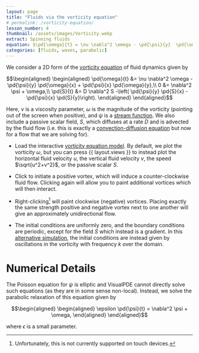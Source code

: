 ```yaml
---
layout: page
title: "Fluids via the vorticity equation"
# permalink: /vorticity-equation/
lesson_number: 4
thumbnail: /assets/images/Vorticity.webp
extract: Spinning fluids
equation: $\pd{\omega}{t} = \nu \nabla^2 \omega - \pd{\psi}{y}  \pd{\omega}{x} +  \pd{\psi}{x}  \pd{\omega}{y}$, $0 = \nabla^2 \psi + \omega$
categories: [fluids, waves, parabolic]
---
```




We consider a 2D form of the [vorticity equation](https://en.wikipedia.org/wiki/Vorticity_equation) of fluid dynamics given by

$$\begin{aligned}
\begin{aligned}
    \pd{\omega}{t} &= \nu \nabla^2 \omega - \pd{\psi}{y}  \pd{\omega}{x} +  \pd{\psi}{x}  \pd{\omega}{y},\\
    0 &= \nabla^2 \psi + \omega,\\
    \pd{S}{t} &= D \nabla^2 S -\left( \pd{\psi}{y}  \pd{S}{x} -  \pd{\psi}{x}  \pd{S}{y}\right).
    \end{aligned}
    \end{aligned}$$
    
Here, $\nu$ is a viscosity parameter, $\omega$ is the magnitude of the vorticity (pointing out of the screen when positive), and $\psi$ is a [stream function](https://en.wikipedia.org/wiki/Stream_function). We also include a passive scalar field, $S$, which diffuses at a rate $D$ and is advected by the fluid flow (i.e. this is exactly a [convection-diffusion equation](/basic-pdes/advection-equation) but now for a flow that we are solving for).

* Load the interactive [vorticity equation model](/sim/?preset=NavierStokesVorticity). By default, we plot the vorticity $\omega$, but you can press {{ layout.views }} to instead plot the horizontal fluid velocity $u$, the vertical fluid velocity $v$, the speed $\sqrt{u^2+v^2}$, or the passive scalar $S$.

* Click to initiate a positive vortex, which will induce a counter-clockwise fluid flow. Clicking again will allow you to paint additional vortices which will then interact. 

* Right-clicking[^1] will paint clockwise (negative) vortices. Placing exactly the same strength positive and negative vortex next to one another will give an approximately unidirectional flow.

* The initial conditions are uniformly zero, and the boundary conditions are periodic, except for the field $S$ which instead is a gradient. In this [alternative simulation](/sim/?preset=NavierStokesVorticityBounded), the initial conditions are instead given by oscillations in the vorticity with frequency $k$ over the domain. 

# Numerical Details

The Poisson equation for $\psi$ is elliptic and VisualPDE cannot directly solve such equations (as they are in some sense non-local). Instead, we solve the parabolic relaxation of this equation given by

$$\begin{aligned}
\begin{aligned}
    \epsilon \pd{\psi}{t} = \nabla^2 \psi + \omega,    \end{aligned}
    \end{aligned}$$

where $\epsilon$ is a small parameter.

[^1]: Unfortunately, this is not currently supported on touch devices.